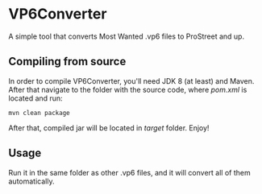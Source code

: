 # VP6Converter

A simple tool that converts Most Wanted .vp6 files to ProStreet and up.

## Compiling from source

In order to compile VP6Converter, you'll need JDK 8 (at least) and Maven. After that navigate to the folder with the source code, where _pom.xml_ is located and run:
```
mvn clean package
```
After that, compiled jar will be located in _target_ folder. Enjoy!

## Usage

Run it in the same folder as other .vp6 files, and it will convert all of them automatically.
